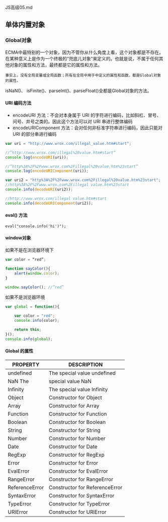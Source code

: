 JS高级05.md

## 单体内置对象

### Global对象

ECMA中最特别的一个对象，因为不管你从什么角度上看，这个对象都是不存在。在某种意义上是作为一个终极的“兜底儿对象“来定义的。也就是说，不属于任何其他对象的属性和方法，最终都是它的属性和方法。

`事实上，没有全局变量或全局函数；所有在全局中用于中定义的属性和函数，都是Global对象的属性。`

isNaN()、 isFinite()、parseInt()、parseFloat()全都是Global对象的方法。

#### URI 编码方法

+ encodeURI 方法：不会对本身属于 URI 的字符进行编码，比如斜杠、冒号、问号、井号之类的。因此这个方法可以对 URI 串进行整体编码
+ encodeURIComponent 方法：会对任何非标准字符串进行编码，因此只能对 URI 的部分串进行编码

```js
var uri = "http://www.wrox.com/illegal_value.htm#start";

//”http://www.wrox.com/illegal%20value.htm#start”
console.log(encodeURI(uri));

//”http%3A%2F%2Fwww.wrox.com%2Fillegal%20value.htm%23start”
console.log(encodeURIComponent(uri));

var uri2 = "http%3A%2F%2Fwww.wrox.com%2Fillegal%20value.htm%23start";
//http%3A%2F%2Fwww.wrox.com%2Fillegal value.htm%23start
console.info(decodeURI(uri2));

//http://www.wrox.com/illegal value.htm#start
console.info(decodeURIComponent(uri2));
```

#### eval() 方法

`eval("console.info('hi')");`

#### window对象
 
如果不是在浏览器环境下
```js
var color = “red”;

function sayColor(){
    alert(window.color);
}

window.sayColor(); //”red”
```

如果不是浏览器环境

```js
var global = function(){

	var color = "red";
	console.info(color);

    return this;
}();
console.info(global);
```

#### Global 的属性

PROPERTY |	DESCRIPTION
|---------|-----------|
undefined	|The special value undefined
NaN	The | special value NaN
Infinity |	The special value Infinity
Object	| Constructor for Object
Array	| Constructor for Array
Function	| Constructor for Function
Boolean	| Constructor for Boolean
String	| Constructor for String
Number	| Constructor for Number
Date	| Constructor for Date
RegExp	| Constructor for RegExp
Error	| Constructor for Error
EvalError	| Constructor for EvalError
RangeError	|Constructor for RangeError
ReferenceError	| Constructor for ReferenceError
SyntaxError	| Constructor for SyntaxError
TypeError	| Constructor for TypeError
URIError	| Constructor for URIError